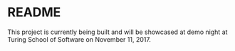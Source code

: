 # README

This project is currently being built and will be showcased at demo night at Turing School of Software on November 11, 2017.

